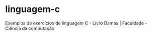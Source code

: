 # linguagem-c
Exemplos de exercícios de linguagem C - Livro Damas | Faculdade - Ciência da computação
